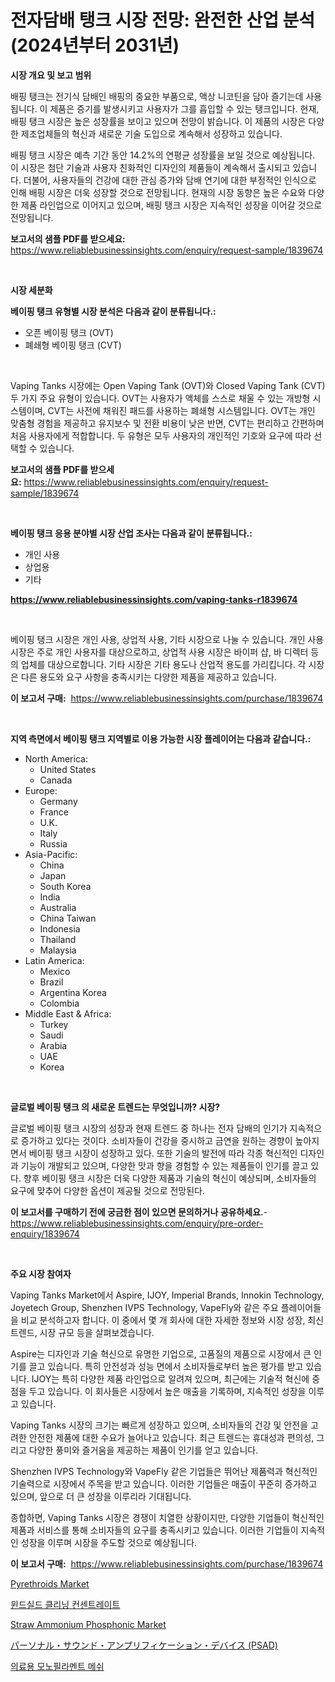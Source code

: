 <p><h1>전자담배 탱크 시장 전망: 완전한 산업 분석 (2024년부터 2031년)</h1></p><p><strong>시장 개요 및 보고 범위</strong></p>
<p><p>배핑 탱크는 전기식 담배인 배핑의 중요한 부품으로, 액상 니코틴을 담아 즐기는데 사용됩니다. 이 제품은 증기를 발생시키고 사용자가 그를 흡입할 수 있는 탱크입니다. 현재, 배핑 탱크 시장은 높은 성장률을 보이고 있으며 전망이 밝습니다. 이 제품의 시장은 다양한 제조업체들의 혁신과 새로운 기술 도입으로 계속해서 성장하고 있습니다. </p><p>배핑 탱크 시장은 예측 기간 동안 14.2%의 연평균 성장률을 보일 것으로 예상됩니다. 이 시장은 첨단 기술과 사용자 친화적인 디자인의 제품들이 계속해서 출시되고 있습니다. 더불어, 사용자들의 건강에 대한 관심 증가와 담배 연기에 대한 부정적인 인식으로 인해 배핑 시장은 더욱 성장할 것으로 전망됩니다. 현재의 시장 동향은 높은 수요와 다양한 제품 라인업으로 이어지고 있으며, 배핑 탱크 시장은 지속적인 성장을 이어갈 것으로 전망됩니다.</p></p>
<p><strong>보고서의 샘플 PDF를 받으세요:</strong> <a href="https://www.reliablebusinessinsights.com/enquiry/request-sample/1839674">https://www.reliablebusinessinsights.com/enquiry/request-sample/1839674</a></p>
<p>&nbsp;</p>
<p><strong>시장 세분화</strong></p>
<p><strong>베이핑 탱크 유형별 시장 분석은 다음과 같이 분류됩니다.:</strong></p>
<p><ul><li>오픈 베이핑 탱크 (OVT)</li><li>폐쇄형 베이핑 탱크 (CVT)</li></ul></p>
<p>&nbsp;</p>
<p><p>Vaping Tanks 시장에는 Open Vaping Tank (OVT)와 Closed Vaping Tank (CVT) 두 가지 주요 유형이 있습니다. OVT는 사용자가 액체를 스스로 채울 수 있는 개방형 시스템이며, CVT는 사전에 채워진 패드를 사용하는 폐쇄형 시스템입니다. OVT는 개인 맞춤형 경험을 제공하고 유지보수 및 전환 비용이 낮은 반면, CVT는 편리하고 간편하며 처음 사용자에게 적합합니다. 두 유형은 모두 사용자의 개인적인 기호와 요구에 따라 선택할 수 있습니다.</p></p>
<p><strong>보고서의 샘플 PDF를 받으세요:</strong>&nbsp;<a href="https://www.reliablebusinessinsights.com/enquiry/request-sample/1839674">https://www.reliablebusinessinsights.com/enquiry/request-sample/1839674</a></p>
<p>&nbsp;</p>
<p><strong> 베이핑 탱크 응용 분야별 시장 산업 조사는 다음과 같이 분류됩니다.:</strong></p>
<p><ul><li>개인 사용</li><li>상업용</li><li>기타</li></ul></p>
<p><strong><a href="https://www.reliablebusinessinsights.com/vaping-tanks-r1839674">https://www.reliablebusinessinsights.com/vaping-tanks-r1839674</a></strong></p>
<p>&nbsp;</p>
<p><p>베이핑 탱크 시장은 개인 사용, 상업적 사용, 기타 시장으로 나눌 수 있습니다. 개인 사용 시장은 주로 개인 사용자를 대상으로하고, 상업적 사용 시장은 바이퍼 샵, 바 디렉터 등의 업체를 대상으로합니다. 기타 시장은 기타 용도나 산업적 용도를 가리킵니다. 각 시장은 다른 용도와 요구 사항을 충족시키는 다양한 제품을 제공하고 있습니다.</p></p>
<p><strong>이 보고서 구매:</strong>&nbsp; <a href="https://www.reliablebusinessinsights.com/purchase/1839674">https://www.reliablebusinessinsights.com/purchase/1839674</a></p>
<p>&nbsp;</p>
<p><strong>지역 측면에서 베이핑 탱크 지역별로 이용 가능한 시장 플레이어는 다음과 같습니다.:</strong></p>
<p><ul>
    <li>
        North America:
        <ul>
            <li>United States</li>
            <li>Canada</li>
        </ul>
    </li>
    <li>
        Europe:
        <ul>
            <li>Germany</li>
            <li>France</li>
            <li>U.K.</li>
            <li>Italy</li>
            <li>Russia</li>
        </ul>
    </li>
    <li>
        Asia-Pacific:
        <ul>
            <li>China</li>
            <li>Japan</li>
            <li>South Korea</li>
            <li>India</li>
            <li>Australia</li>
            <li>China Taiwan</li>
            <li>Indonesia</li>
            <li>Thailand</li>
            <li>Malaysia</li>
        </ul>
    </li>
    <li>
        Latin America:
        <ul>
            <li>Mexico</li>
            <li>Brazil</li>
            <li>Argentina Korea</li>
            <li>Colombia</li>
        </ul>
    </li>
    <li>
        Middle East & Africa:
        <ul>
            <li>Turkey</li>
            <li>Saudi</li>
            <li>Arabia</li>
            <li>UAE</li>
            <li>Korea</li>
        </ul>
    </li>
    </ul></p>
<p>&nbsp;</p>
<p><strong>글로벌 베이핑 탱크 의 새로운 트렌드는 무엇입니까? 시장?</strong></p>
<p><p>글로벌 베이핑 탱크 시장의 성장과 현재 트렌드 중 하나는 전자 담배의 인기가 지속적으로 증가하고 있다는 것이다. 소비자들이 건강을 중시하고 금연을 원하는 경향이 높아지면서 베이핑 탱크 시장이 성장하고 있다. 또한 기술의 발전에 따라 각종 혁신적인 디자인과 기능이 개발되고 있으며, 다양한 맛과 향을 경험할 수 있는 제품들이 인기를 끌고 있다. 향후 베이핑 탱크 시장은 더욱 다양한 제품과 기술의 혁신이 예상되며, 소비자들의 요구에 맞추어 다양한 옵션이 제공될 것으로 전망된다.</p></p>
<p><strong>이 보고서를 구매하기 전에 궁금한 점이 있으면 문의하거나 공유하세요.</strong>- <a href="https://www.reliablebusinessinsights.com/enquiry/pre-order-enquiry/1839674">https://www.reliablebusinessinsights.com/enquiry/pre-order-enquiry/1839674</a></p>
<p>&nbsp;</p>
<p><strong>주요 시장 참여자</strong></p>
<p><p>Vaping Tanks Market에서 Aspire, IJOY, Imperial Brands, Innokin Technology, Joyetech Group, Shenzhen IVPS Technology, VapeFly와 같은 주요 플레이어들을 비교 분석하고자 합니다. 이 중에서 몇 개 회사에 대한 자세한 정보와 시장 성장, 최신 트렌드, 시장 규모 등을 살펴보겠습니다.</p><p>Aspire는 디자인과 기술 혁신으로 유명한 기업으로, 고품질의 제품으로 시장에서 큰 인기를 끌고 있습니다. 특히 안전성과 성능 면에서 소비자들로부터 높은 평가를 받고 있습니다. IJOY는 특히 다양한 제품 라인업으로 알려져 있으며, 최근에는 기술적 혁신에 중점을 두고 있습니다. 이 회사들은 시장에서 높은 매출을 기록하며, 지속적인 성장을 이루고 있습니다.</p><p>Vaping Tanks 시장의 크기는 빠르게 성장하고 있으며, 소비자들의 건강 및 안전을 고려한 안전한 제품에 대한 수요가 늘어나고 있습니다. 최근 트렌드는 휴대성과 편의성, 그리고 다양한 풍미와 즐거움을 제공하는 제품이 인기를 얻고 있습니다.</p><p>Shenzhen IVPS Technology와 VapeFly 같은 기업들은 뛰어난 제품력과 혁신적인 기술력으로 시장에서 주목을 받고 있습니다. 이러한 기업들은 매출이 꾸준히 증가하고 있으며, 앞으로 더 큰 성장을 이루리라 기대됩니다.</p><p>종합하면, Vaping Tanks 시장은 경쟁이 치열한 상황이지만, 다양한 기업들이 혁신적인 제품과 서비스를 통해 소비자들의 요구를 충족시키고 있습니다. 이러한 기업들이 지속적인 성장을 이루며 시장을 주도할 것으로 예상됩니다.</p></p>
<p><strong>이 보고서 구매:</strong>&nbsp;&nbsp;<a href="https://www.reliablebusinessinsights.com/purchase/1839674">https://www.reliablebusinessinsights.com/purchase/1839674</a></p>
<p><p><a href="https://github.com/luckyshygirl/Market-Research-Report-List-4/blob/main/pyrethroids-market.md">Pyrethroids Market</a></p><p><a href="https://github.com/plelbej847484502/Market-Research-Report-List-2/blob/main/6103380102600.md">윈드실드 클리닝 컨센트레이트</a></p><p><a href="https://github.com/markusgodoy/Market-Research-Report-List-3/blob/main/straw-ammonium-phosphonic-market.md">Straw Ammonium Phosphonic Market</a></p><p><a href="https://github.com/zjkmgcs938405/Market-Research-Report-List-2/blob/main/3171147107950.md">パーソナル・サウンド・アンプリフィケーション・デバイス (PSAD)</a></p><p><a href="https://github.com/AnthonyWratten/Market-Research-Report-List-1/blob/main/6215677102599.md">의료용 모노필라멘트 메쉬</a></p></p>